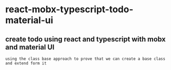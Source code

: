 # react-mobx-typescript-todo-material-ui

## create todo using react and typescript with mobx and material UI

`using the class base approach to prove that we can create a base class and extend form it`
